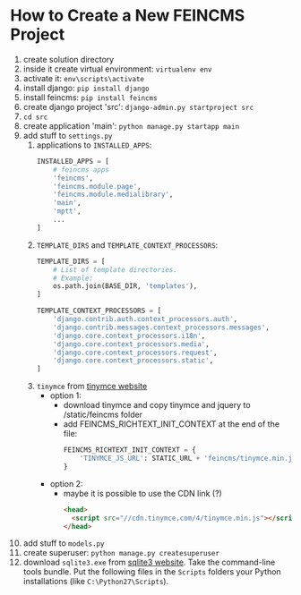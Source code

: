 # How to Create a New FEINCMS Project

1. create solution directory
2. inside it create virtual environment: `virtualenv env`
3. activate it: `env\scripts\activate`
4. install django: `pip install django`
5. install feincms: `pip install feincms`
6. create django project 'src': `django-admin.py startproject src`
7. `cd src`
8. create application 'main': `python manage.py startapp main`
9. add stuff to `settings.py`
    1. applications to `INSTALLED_APPS`:
        ```python
        INSTALLED_APPS = [
            # feincms apps
            'feincms',
            'feincms.module.page',
            'feincms.module.medialibrary',
            'main',
            'mptt',
            ...
        ]
        ```
    2. `TEMPLATE_DIRS` and `TEMPLATE_CONTEXT_PROCESSORS`:
        ```python
        TEMPLATE_DIRS = [
            # List of template directories.
            # Example:
            os.path.join(BASE_DIR, 'templates'),
        ]

        TEMPLATE_CONTEXT_PROCESSORS = [
            'django.contrib.auth.context_processors.auth',
            'django.contrib.messages.context_processors.messages',
            'django.core.context_processors.i18n',
            'django.core.context_processors.media',
            'django.core.context_processors.request',
            'django.core.context_processors.static',
        ]
        ```
    3. `tinymce` from [tinymce website](https://www.tinymce.com/)
        - option 1:
            - download tinymce and copy tinymce and jquery to /static/feincms folder
            - add FEINCMS_RICHTEXT_INIT_CONTEXT at the end of the file:
                ```python
                FEINCMS_RICHTEXT_INIT_CONTEXT = {
                    'TINYMCE_JS_URL': STATIC_URL + 'feincms/tinymce.min.js',
                }
                ```
        - option 2:
            - maybe it is possible to use the CDN link (?)
                ```html
                <head>
                  <script src="//cdn.tinymce.com/4/tinymce.min.js"></script>
                </head>
                ```
10. add stuff to `models.py`
11. create superuser: `python manage.py createsuperuser`
12. download `sqlite3.exe` from [sqlite3 website](https://sqlite.org/download.html).
    Take the command-line tools bundle. Put the following files in the `Scripts`
    folders your Python installations (like `C:\Python27\Scripts`).

